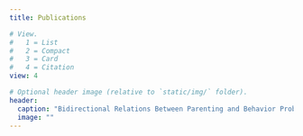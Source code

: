 ```yaml
---
title: Publications

# View.
#   1 = List
#   2 = Compact
#   3 = Card
#   4 = Citation
view: 4

# Optional header image (relative to `static/img/` folder).
header:
  caption: "Bidirectional Relations Between Parenting and Behavior Problems From Age 8 to 13 in Nine Countries"
  image: ""
---
```

